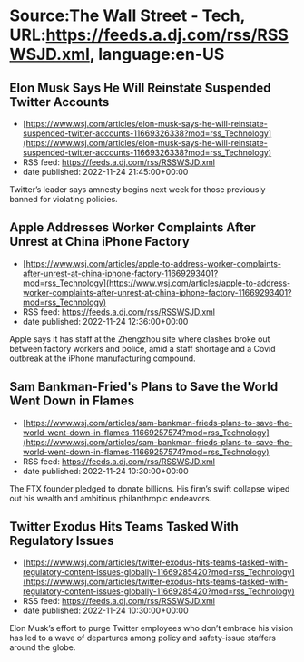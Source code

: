 # Source:The Wall Street - Tech, URL:https://feeds.a.dj.com/rss/RSSWSJD.xml, language:en-US

## Elon Musk Says He Will Reinstate Suspended Twitter Accounts
 - [https://www.wsj.com/articles/elon-musk-says-he-will-reinstate-suspended-twitter-accounts-11669326338?mod=rss_Technology](https://www.wsj.com/articles/elon-musk-says-he-will-reinstate-suspended-twitter-accounts-11669326338?mod=rss_Technology)
 - RSS feed: https://feeds.a.dj.com/rss/RSSWSJD.xml
 - date published: 2022-11-24 21:45:00+00:00

Twitter’s leader says amnesty begins next week for those previously banned for violating policies.

## Apple Addresses Worker Complaints After Unrest at China iPhone Factory
 - [https://www.wsj.com/articles/apple-to-address-worker-complaints-after-unrest-at-china-iphone-factory-11669293401?mod=rss_Technology](https://www.wsj.com/articles/apple-to-address-worker-complaints-after-unrest-at-china-iphone-factory-11669293401?mod=rss_Technology)
 - RSS feed: https://feeds.a.dj.com/rss/RSSWSJD.xml
 - date published: 2022-11-24 12:36:00+00:00

Apple says it has staff at the Zhengzhou site where clashes broke out between factory workers and police, amid a staff shortage and a Covid outbreak at the iPhone manufacturing compound.

## Sam Bankman-Fried's Plans to Save the World Went Down in Flames
 - [https://www.wsj.com/articles/sam-bankman-frieds-plans-to-save-the-world-went-down-in-flames-11669257574?mod=rss_Technology](https://www.wsj.com/articles/sam-bankman-frieds-plans-to-save-the-world-went-down-in-flames-11669257574?mod=rss_Technology)
 - RSS feed: https://feeds.a.dj.com/rss/RSSWSJD.xml
 - date published: 2022-11-24 10:30:00+00:00

The FTX founder pledged to donate billions. His firm’s swift collapse wiped out his wealth and ambitious philanthropic endeavors.

## Twitter Exodus Hits Teams Tasked With Regulatory Issues
 - [https://www.wsj.com/articles/twitter-exodus-hits-teams-tasked-with-regulatory-content-issues-globally-11669285420?mod=rss_Technology](https://www.wsj.com/articles/twitter-exodus-hits-teams-tasked-with-regulatory-content-issues-globally-11669285420?mod=rss_Technology)
 - RSS feed: https://feeds.a.dj.com/rss/RSSWSJD.xml
 - date published: 2022-11-24 10:30:00+00:00

Elon Musk’s effort to purge Twitter employees who don’t embrace his vision has led to a wave of departures among policy and safety-issue staffers around the globe.

